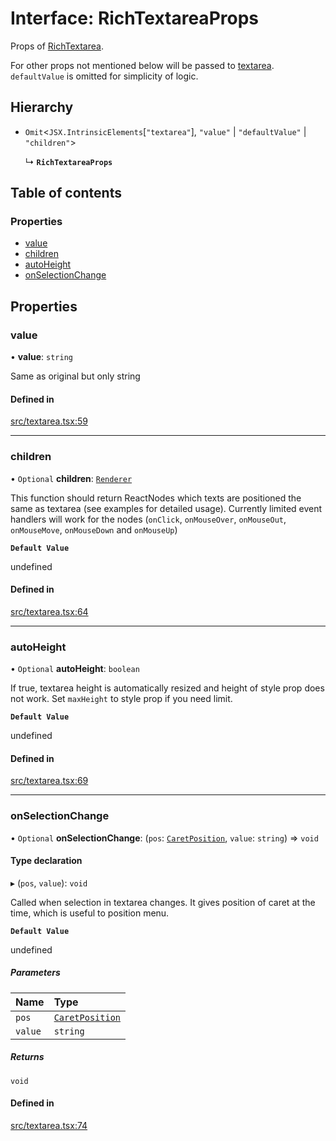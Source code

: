 # Interface: RichTextareaProps

Props of [RichTextarea](../API.md#richtextarea).

For other props not mentioned below will be passed to [textarea](https://developer.mozilla.org/en-US/docs/Web/API/HTMLTextAreaElement).
`defaultValue` is omitted for simplicity of logic.

## Hierarchy

- `Omit`<`JSX.IntrinsicElements`[``"textarea"``], ``"value"`` \| ``"defaultValue"`` \| ``"children"``\>

  ↳ **`RichTextareaProps`**

## Table of contents

### Properties

- [value](RichTextareaProps.md#value)
- [children](RichTextareaProps.md#children)
- [autoHeight](RichTextareaProps.md#autoheight)
- [onSelectionChange](RichTextareaProps.md#onselectionchange)

## Properties

### value

• **value**: `string`

Same as original but only string

#### Defined in

[src/textarea.tsx:59](https://github.com/inokawa/rich-textarea/blob/de234ee/src/textarea.tsx#L59)

___

### children

• `Optional` **children**: [`Renderer`](../API.md#renderer)

This function should return ReactNodes which texts are positioned the same as textarea (see examples for detailed usage). Currently limited event handlers will work for the nodes (`onClick`, `onMouseOver`, `onMouseOut`, `onMouseMove`, `onMouseDown` and `onMouseUp`)

**`Default Value`**

undefined

#### Defined in

[src/textarea.tsx:64](https://github.com/inokawa/rich-textarea/blob/de234ee/src/textarea.tsx#L64)

___

### autoHeight

• `Optional` **autoHeight**: `boolean`

If true, textarea height is automatically resized and height of style prop does not work. Set `maxHeight` to style prop if you need limit.

**`Default Value`**

undefined

#### Defined in

[src/textarea.tsx:69](https://github.com/inokawa/rich-textarea/blob/de234ee/src/textarea.tsx#L69)

___

### onSelectionChange

• `Optional` **onSelectionChange**: (`pos`: [`CaretPosition`](../API.md#caretposition), `value`: `string`) => `void`

#### Type declaration

▸ (`pos`, `value`): `void`

Called when selection in textarea changes. It gives position of caret at the time, which is useful to position menu.

**`Default Value`**

undefined

##### Parameters

| Name | Type |
| :------ | :------ |
| `pos` | [`CaretPosition`](../API.md#caretposition) |
| `value` | `string` |

##### Returns

`void`

#### Defined in

[src/textarea.tsx:74](https://github.com/inokawa/rich-textarea/blob/de234ee/src/textarea.tsx#L74)
